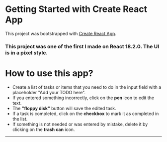 # Getting Started with Create React App

This project was bootstrapped with [Create React App](https://github.com/facebook/create-react-app).

### This project was one of the first I made on React 18.2.0. The UI is in a pixel style.


# How to use this app?

- Create a list of tasks or items that you need to do in the input field with a placeholder "Add your TODO here".
- If you entered something incorrectly, click on the <b>pen</b> icon to edit the text. 
- The <b>"floppy disk"</b> button will save the edited task. 
- If a task is completed, click on the <b>checkbox</b> to mark it as completed in the list. 
- If something is not needed or was entered by mistake, delete it by clicking on the <b>trash can</b> icon.

<hr/>
